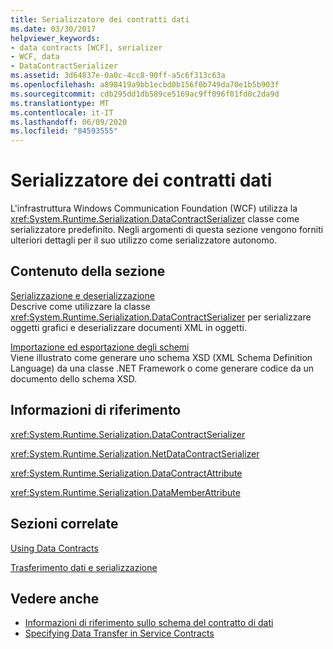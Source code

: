 ```yaml
---
title: Serializzatore dei contratti dati
ms.date: 03/30/2017
helpviewer_keywords:
- data contracts [WCF], serializer
- WCF, data
- DataContractSerializer
ms.assetid: 3d64837e-0a0c-4cc8-90ff-a5c6f313c63a
ms.openlocfilehash: a898419a9bb1ecbd0b156f0b749da70e1b5b903f
ms.sourcegitcommit: cdb295dd1db589ce5169ac9ff096f01fd0c2da9d
ms.translationtype: MT
ms.contentlocale: it-IT
ms.lasthandoff: 06/09/2020
ms.locfileid: "84593555"
---
```

# <a name="data-contract-serializer"></a>Serializzatore dei contratti dati
L'infrastruttura Windows Communication Foundation (WCF) utilizza la <xref:System.Runtime.Serialization.DataContractSerializer> classe come serializzatore predefinito. Negli argomenti di questa sezione vengono forniti ulteriori dettagli per il suo utilizzo come serializzatore autonomo.  
  
## <a name="in-this-section"></a>Contenuto della sezione  
 [Serializzazione e deserializzazione](serialization-and-deserialization.md)  
 Descrive come utilizzare la classe <xref:System.Runtime.Serialization.DataContractSerializer> per serializzare oggetti grafici e deserializzare documenti XML in oggetti.  
  
 [Importazione ed esportazione degli schemi](schema-import-and-export.md)  
 Viene illustrato come generare uno schema XSD (XML Schema Definition Language) da una classe .NET Framework o come generare codice da un documento dello schema XSD.  
  
## <a name="reference"></a>Informazioni di riferimento  
 <xref:System.Runtime.Serialization.DataContractSerializer>  
  
 <xref:System.Runtime.Serialization.NetDataContractSerializer>  
  
 <xref:System.Runtime.Serialization.DataContractAttribute>  
  
 <xref:System.Runtime.Serialization.DataMemberAttribute>  
  
## <a name="related-sections"></a>Sezioni correlate  
 [Using Data Contracts](using-data-contracts.md)  
  
 [Trasferimento dati e serializzazione](data-transfer-and-serialization.md)  
  
## <a name="see-also"></a>Vedere anche

- [Informazioni di riferimento sullo schema del contratto di dati](data-contract-schema-reference.md)
- [Specifying Data Transfer in Service Contracts](specifying-data-transfer-in-service-contracts.md)
